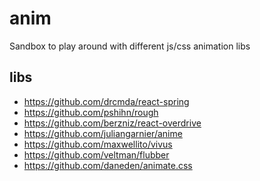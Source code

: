 # anim
Sandbox to play around with different js/css animation libs

libs
---
- https://github.com/drcmda/react-spring
- https://github.com/pshihn/rough
- https://github.com/berzniz/react-overdrive
- https://github.com/juliangarnier/anime
- https://github.com/maxwellito/vivus
- https://github.com/veltman/flubber
- https://github.com/daneden/animate.css
